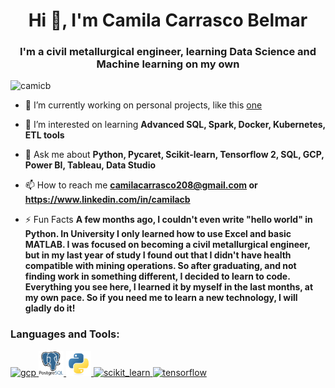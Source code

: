 <h1 align="center">Hi 👋, I'm Camila Carrasco Belmar</h1>
<h3 align="center">I'm a civil metallurgical engineer, learning Data Science and Machine learning on my own</h3>

<p align="left"> <img src="https://komarev.com/ghpvc/?username=camicb&label=Profile%20views&color=0e75b6&style=flat" alt="camicb" /> </p>

- 🔭 I’m currently working on personal projects, like this [one](https://github.com/Camicb/Copper-Forecasting)

- 🌱 I’m interested on learning **Advanced SQL, Spark, Docker, Kubernetes, ETL tools**

- 💬 Ask me about **Python, Pycaret, Scikit-learn, Tensorflow 2, SQL, GCP, Power BI, Tableau, Data Studio**

- 📫 How to reach me **camilacarrasco208@gmail.com or https://www.linkedin.com/in/camilacb**

- ⚡ Fun Facts **A few months ago, I couldn't even write "hello world" in Python. In University I only learned how to use Excel and basic MATLAB. I was focused on becoming a civil metallurgical engineer, but in my last year of study I found out that I didn't have health compatible with mining operations. So after graduating, and not finding work in something different, I decided to learn to code. Everything you see here, I learned it by myself in the last months, at my own pace. So if you need me to learn a new technology, I will gladly do it!**


<h3 align="left">Languages and Tools:</h3>
<p align="left"> <a href="https://cloud.google.com" target="_blank"> <img src="https://www.vectorlogo.zone/logos/google_cloud/google_cloud-icon.svg" alt="gcp" width="40" height="40"/> </a> <a href="https://www.postgresql.org" target="_blank"> <img src="https://raw.githubusercontent.com/devicons/devicon/master/icons/postgresql/postgresql-original-wordmark.svg" alt="postgresql" width="40" height="40"/> </a> <a href="https://www.python.org" target="_blank"> <img src="https://raw.githubusercontent.com/devicons/devicon/master/icons/python/python-original.svg" alt="python" width="40" height="40"/> </a> <a href="https://scikit-learn.org/" target="_blank"> <img src="https://upload.wikimedia.org/wikipedia/commons/0/05/Scikit_learn_logo_small.svg" alt="scikit_learn" width="40" height="40"/> </a> <a href="https://www.tensorflow.org" target="_blank"> <img src="https://www.vectorlogo.zone/logos/tensorflow/tensorflow-icon.svg" alt="tensorflow" width="40" height="40"/> </a> </p>

